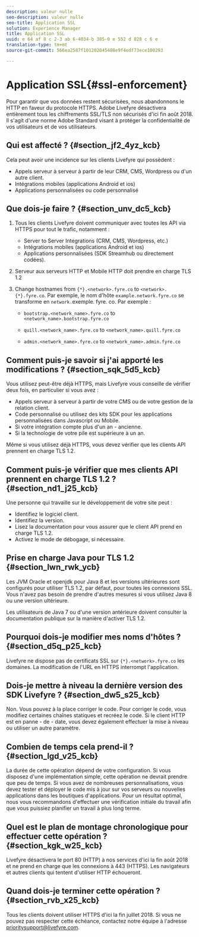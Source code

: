 ```yaml
---
description: valeur nulle
seo-description: valeur nulle
seo-title: Application SSL
solution: Experience Manager
title: Application SSL
uuid: e 64 af 8 c 2-3 ab 6-4034-b 385-0 e 552 d 828 c 6 e
translation-type: tm+mt
source-git-commit: 566ea2587f101202045488e9f4edf73ece100293

---
```



# Application SSL{#ssl-enforcement}

Pour garantir que vos données restent sécurisées, nous abandonnons le HTTP en faveur du protocole HTTPS. Adobe Livefyre désactivera entièrement tous les chiffrements SSL/TLS non sécurisés d'ici fin août 2018. Il s'agit d'une norme Adobe Standard visant à protéger la confidentialité de vos utilisateurs et de vos utilisateurs.

## Qui est affecté ? {#section_jf2_4yz_kcb}

Cela peut avoir une incidence sur les clients Livefyre qui possèdent :

* Appels serveur à serveur à partir de leur CRM, CMS, Wordpress ou d'un autre client.
* Intégrations mobiles (applications Android et ios)
* Applications personnalisées ou code personnalisé

## Que dois-je faire ? {#section_unv_dc5_kcb}

1. Tous les clients Livefyre doivent communiquer avec toutes les API via HTTPS pour tout le trafic, notamment :

   * Server to Server Integrations (CRM, CMS, Wordpress, etc.)
   * Intégrations mobiles (applications Android et ios)
   * Applications personnalisées (SDK Streamhub ou directement codées).

1. Serveur aux serveurs HTTP et Mobile HTTP doit prendre en charge TLS 1.2
1. Change hostnames from `{*}.<network>.fyre.co` to `<network>.{*}.fyre.co`. Par exemple, le nom d'hôte `example.network.fyre.co` se transforme en `network.`exemple. fyre. co. Par exemple :

   * `bootstrap.<network_name>.fyre.co` to `<network_name>.bootstrap.fyre.co`

   * `quill.<network_name>.fyre.co` to `<network_name>.quill.fyre.co`

   * `admin.<network_name>.fyre.co` to `<network_name>.admin.fyre.co`

## Comment puis-je savoir si j'ai apporté les modifications ? {#section_sqk_5d5_kcb}

Vous utilisez peut-être déjà HTTPS, mais Livefyre vous conseille de vérifier deux fois, en particulier si vous avez :

* Appels serveur à serveur à partir de votre CMS ou de votre gestion de la relation client.
* Code personnalisé ou utilisez des kits SDK pour les applications personnalisées dans Javascript ou Mobile.
* Si votre intégration compte plus d'un an - ancienne.
* Si la technologie de votre pile est supérieure à un an.

Même si vous utilisez déjà HTTPS, vous devez vérifier que les clients API prennent en charge TLS 1.2.

## Comment puis-je vérifier que mes clients API prennent en charge TLS 1.2 ? {#section_nd1_j25_kcb}

Une personne qui travaille sur le développement de votre site peut :

* Identifiez le logiciel client.
* Identifiez la version.
* Lisez la documentation pour vous assurer que le client API prend en charge TLS 1.2.
* Activez le mode de débogage, si nécessaire.

## Prise en charge Java pour TLS 1.2 {#section_lwn_rwk_ycb}

Les JVM Oracle et openjdk pour Java 8 et les versions ultérieures sont configurés pour utiliser TLS 1.2, par défaut, pour toutes les connexions SSL. Vous n'avez pas besoin de prendre d'autres mesures si vous utilisez Java 8 ou une version ultérieure.

Les utilisateurs de Java 7 ou d'une version antérieure doivent consulter la documentation publique sur la manière d'activer TLS 1.2.

## Pourquoi dois-je modifier mes noms d'hôtes ? {#section_d5q_p25_kcb}

Livefyre ne dispose pas de certificats SSL sur `{*}.<network>.fyre.co` les domaines. La modification de l'URL en HTTPS interrompt l'application.

## Dois-je mettre à niveau la dernière version des SDK Livefyre ? {#section_dw5_s25_kcb}

Non. Vous pouvez à la place corriger le code. Pour corriger le code, vous modifiez certaines chaînes statiques et recréez le code. Si le client HTTP est en panne - de - date, vous devez également effectuer la mise à niveau ou utiliser un autre paramètre.

## Combien de temps cela prend-il ? {#section_lgd_v25_kcb}

La durée de cette opération dépend de votre configuration. Si vous disposez d'une implémentation simple, cette opération ne devrait prendre que peu de temps. Si vous avez de nombreuses personnalisations, vous devez tester et déployer le code mis à jour sur vos serveurs ou nouvelles applications dans les boutiques d'applications. Pour un résultat optimal, nous vous recommandons d'effectuer une vérification initiale du travail afin que vous puissiez planifier un travail à plus long terme.

## Quel est le plan de montage chronologique pour effectuer cette opération ? {#section_kgk_w25_kcb}

Livefyre désactivera le port 80 (HTTP) à nos services d'ici la fin août 2018 et ne prend en charge que les connexions à 443 (HTTPS). Les navigateurs et autres clients qui tentent d'utiliser HTTP échoueront.

## Quand dois-je terminer cette opération ? {#section_rvb_x25_kcb}

Tous les clients doivent utiliser HTTPS d'ici la fin juillet 2018. Si vous ne pouvez pas respecter cette échéance, contactez notre équipe à l'adresse prioritysupport@livefyre.com.
